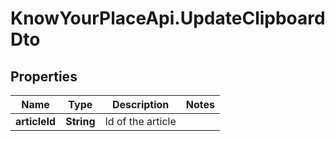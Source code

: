 # KnowYourPlaceApi.UpdateClipboardDto

## Properties

| Name          | Type       | Description       | Notes |
| ------------- | ---------- | ----------------- | ----- |
| **articleId** | **String** | Id of the article |
